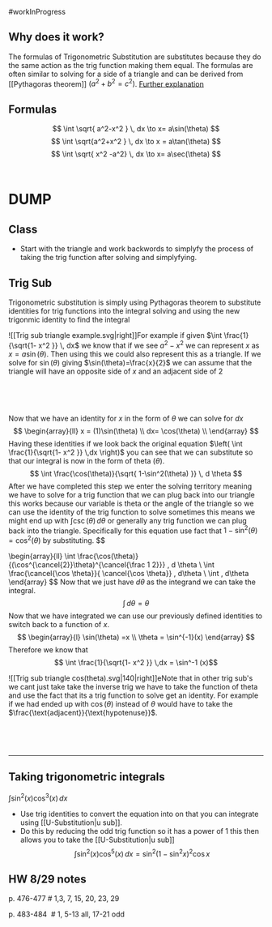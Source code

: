 
#workInProgress
## Why does it work?
The formulas of Trigonometric Substitution are substitutes because they do the same action as the trig function making them equal. The formulas are often similar to solving for a side of a triangle and can be derived from [[Pythagoras theorem]] $(a^2+b^2=c^2)$. [Further explanation](https://youtu.be/EV5dhv0A2wU?t=14)
## Formulas 
$$
\int \sqrt{ a^2-x^2 } \, dx  \to x= a\sin(\theta)
$$
$$
\int \sqrt{a^2+x^2 } \, dx  \to x = a\tan(\theta)
$$
$$
\int \sqrt{ x^2 -a^2} \, dx \to x= a\sec(\theta)
$$
&emsp;
&emsp;



# DUMP

## Class 
- Start with the  triangle and work backwords to simplyfy the  process of taking the trig function after solving and simplyfying. 

## Trig Sub

Trigonometric substitution is simply using Pythagoras theorem to substitute identities for trig functions into the integral solving and using the new trigonmic identity to find the integral

![[Trig sub triangle example.svg|right]]For example if given $\int \frac{1}{\sqrt{1- x^2 }} \, dx$ we know that if we see $a^2-x^2$ we can represent $x$ as $x=a\sin(\theta)$. Then using this we could also represent this as a triangle. If we solve for $\sin(\theta)$ giving $\sin(\theta)=\frac{x}{2}$ we can assume that the triangle will have an opposite side of $x$ and an adjacent side of $2$

&emsp;

&emsp;

Now that we have an identity for $x$ in the form of $\theta$ we can solve for $dx$ 
$$
\begin{array}{ll} 
x = (1)\sin(\theta) \\
dx= \cos(\theta) \\
\end{array}
$$
Having these identities if we look back the original equation $\left( \int \frac{1}{\sqrt{1- x^2 }} \,dx \right)$ you can see that we can substitute so that our integral is now in the form  of theta $(\theta)$. 
$$
\int \frac{\cos(\theta)}{\sqrt{ 1-\sin^2(\theta)  }} \, d \theta 
$$
After we have completed this step we enter the solving territory meaning we have to solve for a trig function that we can plug back into our triangle this works because our variable is theta or  the angle of the triangle so we can use the identity of the trig function to solve sometimes this means we might end up with $\int \csc(\theta)\,d\theta$ or generally any trig function we can plug back into the triangle. Specifically for this equation use fact that $1-\sin^2(\theta)=\cos^2(\theta)$ by substituting.
$$

\begin{array}{ll}
\int \frac{\cos(\theta)}{(\cos^{\cancel{2}}\theta)^{\cancel{\frac 1 2}}} \, d \theta \\
\int \frac{\cancel{\cos \theta}}{ \cancel{\cos \theta}} \, d\theta  \\
\int  \, d\theta 
\end{array}
$$
Now that we just have $d\theta$ as the integrand we can take the integral.
$$
\int  \, d\theta =\theta
$$
Now that we have integrated we can use our previously defined identities to switch back to a function of $x$.
$$
\begin{array}{l}
\sin(\theta) =x \\
\theta = \sin^{-1}(x)
\end{array}
$$
Therefore we know that 
$$
 \int \frac{1}{\sqrt{1- x^2 }} \,dx = \sin^-1
(x)$$



![[Trig sub triangle cos(theta).svg|140|right]]eNote that in other trig sub's we cant just take take the inverse trig we have to take the function of theta and use the fact that its a trig function to solve get an identity. For example if we had ended up with $\cos(\theta)$ instead of $\theta$ would have to  take the $\frac{\text{adjacent}}{\text{hypotenuse}}$. 


&emsp;


&emsp;

---

## Taking trigonometric integrals

$\int  \sin^2(x)\cos^3(x) \, dx$
- Use trig identities to convert the equation into  on that you can integrate using [[U-Substitution|u sub]].
- Do this by reducing the odd trig function so it has a power of 1 this then allows you to take the [[U-Substitution|u sub]] 
$$\int  \sin^2(x)\cos^5(x) \, dx = \sin^2(1-\sin^2x)^2\cos x$$


## HW 8/29 notes

p. 476-477 # 1,3, 7, 15, 20, 23, 29

p. 483-484  # 1, 5-13 all, 17-21 odd

